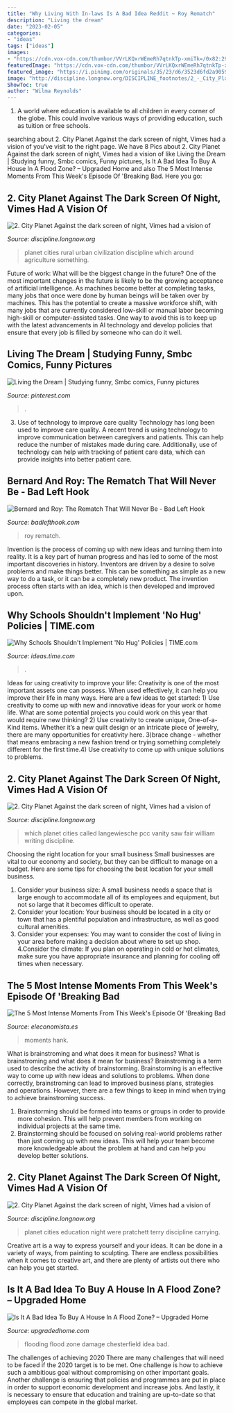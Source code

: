 ```yaml
---
title: "Why Living With In-laws Is A Bad Idea Reddit ~ Roy Rematch"
description: "Living the dream"
date: "2023-02-05"
categories:
- "ideas"
tags: ["ideas"]
images:
- "https://cdn.vox-cdn.com/thumbor/VVrLKQxrWEmeRh7qtnkTp-xmiTk=/0x82:294x278/1220x813/filters:focal(0x82:294x278)/cdn.vox-cdn.com/imported_assets/231819/roy_jones_jr_38061t.jpg"
featuredImage: "https://cdn.vox-cdn.com/thumbor/VVrLKQxrWEmeRh7qtnkTp-xmiTk=/0x82:294x278/1220x813/filters:focal(0x82:294x278)/cdn.vox-cdn.com/imported_assets/231819/roy_jones_jr_38061t.jpg"
featured_image: "https://i.pinimg.com/originals/35/23/d6/3523d6fd2a905943cb9441900a9cf8f7.png"
image: "http://discipline.longnow.org/DISCIPLINE_footnotes/2_-_City_Planet_files/shapeimage_21.png"
ShowToc: true
author: "Wilma Reynolds"
---
```



1. A world where education is available to all children in every corner of the globe. This could involve various ways of providing education, such as tuition or free schools. 

	

		
searching about 2. City Planet Against the dark screen of night, Vimes had a vision of you've visit to the right page. We have 8 Pics about 2. City Planet Against the dark screen of night, Vimes had a vision of like Living the Dream | Studying funny, Smbc comics, Funny pictures, Is It A Bad Idea To Buy A House In A Flood Zone? – Upgraded Home and also The 5 Most Intense Moments From This Week&#039;s Episode Of &#039;Breaking Bad. Here you go:
		
    
## 2. City Planet Against The Dark Screen Of Night, Vimes Had A Vision Of

<img loading=lazy src="http://discipline.longnow.org/DISCIPLINE_footnotes/2_-_City_Planet_files/shapeimage_21.png" onerror="this.onerror=null;this.src='https://tse1.mm.bing.net/th?id=OIP.jCecg5gIQHWwQljuihXGSAHaA0&amp;pid=15.1';" alt="2. City Planet Against the dark screen of night, Vimes had a vision of">

_Source: discipline.longnow.org_

>planet cities rural urban civilization discipline which around agriculture something. 

	

Future of work: What will be the biggest change in the future?
One of the most important changes in the future is likely to be the growing acceptance of artificial intelligence. As machines become better at completing tasks, many jobs that once were done by human beings will be taken over by machines. This has the potential to create a massive workforce shift, with many jobs that are currently considered low-skill or manual labor becoming high-skill or computer-assisted tasks. One way to avoid this is to keep up with the latest advancements in AI technology and develop policies that ensure that every job is filled by someone who can do it well.

    
## Living The Dream | Studying Funny, Smbc Comics, Funny Pictures

<img loading=lazy src="https://i.pinimg.com/originals/35/23/d6/3523d6fd2a905943cb9441900a9cf8f7.png" onerror="this.onerror=null;this.src='https://tse2.mm.bing.net/th?id=OIP.ZpvvrAGMubH0o-qITgT_MAAAAA&amp;pid=15.1';" alt="Living the Dream | Studying funny, Smbc comics, Funny pictures">

_Source: pinterest.com_

>. 

	

3) Use of technology to improve care quality
Technology has long been used to improve care quality. A recent trend is using technology to improve communication between caregivers and patients. This can help reduce the number of mistakes made during care. Additionally, use of technology can help with tracking of patient care data, which can provide insights into better patient care.

    
## Bernard And Roy: The Rematch That Will Never Be - Bad Left Hook

<img loading=lazy src="https://cdn.vox-cdn.com/thumbor/VVrLKQxrWEmeRh7qtnkTp-xmiTk=/0x82:294x278/1220x813/filters:focal(0x82:294x278)/cdn.vox-cdn.com/imported_assets/231819/roy_jones_jr_38061t.jpg" onerror="this.onerror=null;this.src='https://tse3.mm.bing.net/th?id=OIP.AvnmFHfXre_O1a7pRhjOGgHaE7&amp;pid=15.1';" alt="Bernard and Roy: The Rematch That Will Never Be - Bad Left Hook">

_Source: badlefthook.com_

>roy rematch. 

	

Invention is the process of coming up with new ideas and turning them into reality. It is a key part of human progress and has led to some of the most important discoveries in history. Inventors are driven by a desire to solve problems and make things better. This can be something as simple as a new way to do a task, or it can be a completely new product. The invention process often starts with an idea, which is then developed and improved upon.

    
## Why Schools Shouldn&#039;t Implement &#039;No Hug&#039; Policies | TIME.com

<img loading=lazy src="https://ideas.time.com/wp-content/uploads/sites/5/2012/06/85823713.jpg?w=600" onerror="this.onerror=null;this.src='https://tse3.mm.bing.net/th?id=OIP.sg3a4WlqQFMiKyu3L4uTegHaE8&amp;pid=15.1';" alt="Why Schools Shouldn&#039;t Implement &#039;No Hug&#039; Policies | TIME.com">

_Source: ideas.time.com_

>. 

	

Ideas for using creativity to improve your life:
Creativity is one of the most important assets one can possess. When used effectively, it can help you improve their life in many ways. Here are a few ideas to get started: 1) Use creativity to come up with new and innovative ideas for your work or home life. What are some potential projects you could work on this year that would require new thinking? 2) Use creativity to create unique, One-of-a-Kind items. Whether it’s a new quilt design or an intricate piece of jewelry, there are many opportunities for creativity here. 3)brace change - whether that means embracing a new fashion trend or trying something completely different for the first time.4) Use creativity to come up with unique solutions to problems.

    
## 2. City Planet Against The Dark Screen Of Night, Vimes Had A Vision Of

<img loading=lazy src="http://discipline.longnow.org/DISCIPLINE_footnotes/2_-_City_Planet_files/shapeimage_24.png" onerror="this.onerror=null;this.src='https://tse4.mm.bing.net/th?id=OIP.RFU5YELJbW8yqUvaloK4tgHaA0&amp;pid=15.1';" alt="2. City Planet Against the dark screen of night, Vimes had a vision of">

_Source: discipline.longnow.org_

>which planet cities called langewiesche pcc vanity saw fair william writing discipline. 

	

Choosing the right location for your small business
Small businesses are vital to our economy and society, but they can be difficult to manage on a budget. Here are some tips for choosing the best location for your small business. 
1. Consider your business size: A small business needs a space that is large enough to accommodate all of its employees and equipment, but not so large that it becomes difficult to operate. 
2. Consider your location: Your business should be located in a city or town that has a plentiful population and infrastructure, as well as good cultural amenities. 
3. Consider your expenses: You may want to consider the cost of living in your area before making a decision about where to set up shop. 
4.Consider the climate: If you plan on operating in cold or hot climates, make sure you have appropriate insurance and planning for cooling off times when necessary.

    
## The 5 Most Intense Moments From This Week&#039;s Episode Of &#039;Breaking Bad

<img loading=lazy src="http://static5.businessinsider.com/image/521c07bc69bedd80448b459e-1200-600/marie-hank-breaking-bad.jpg" onerror="this.onerror=null;this.src='https://tse3.mm.bing.net/th?id=OIP.H3vipVI24V7CZ1CVN2HnugHaDt&amp;pid=15.1';" alt="The 5 Most Intense Moments From This Week&#039;s Episode Of &#039;Breaking Bad">

_Source: eleconomista.es_

>moments hank. 

	

What is brainstroming and what does it mean for business?
What is brainstroming and what does it mean for business?
Brainstroming is a term used to describe the activity of brainstorming. Brainstorming is an effective way to come up with new ideas and solutions to problems. When done correctly, brainstroming can lead to improved business plans, strategies and operations. However, there are a few things to keep in mind when trying to achieve brainstroming success.

1) Brainstorming should be formed into teams or groups in order to provide more cohesion. This will help prevent members from working on individual projects at the same time.
2) Brainstorming should be focused on solving real-world problems rather than just coming up with new ideas. This will help your team become more knowledgeable about the problem at hand and can help you develop better solutions.

    
## 2. City Planet Against The Dark Screen Of Night, Vimes Had A Vision Of

<img loading=lazy src="http://discipline.longnow.org/DISCIPLINE_footnotes/2_-_City_Planet_files/shapeimage_10.png" onerror="this.onerror=null;this.src='https://tse1.mm.bing.net/th?id=OIP.ASCzLBXViTRiISJdF_dviQHaA0&amp;pid=15.1';" alt="2. City Planet Against the dark screen of night, Vimes had a vision of">

_Source: discipline.longnow.org_

>planet cities education night were pratchett terry discipline carrying. 

	

Creative art is a way to express yourself and your ideas. It can be done in a variety of ways, from painting to sculpting. There are endless possibilities when it comes to creative art, and there are plenty of artists out there who can help you get started.

    
## Is It A Bad Idea To Buy A House In A Flood Zone? – Upgraded Home

<img loading=lazy src="https://upgradedhome.com/wp-content/uploads/2020/08/shutterstock_707276650-scaled.jpg" onerror="this.onerror=null;this.src='https://tse1.mm.bing.net/th?id=OIP.sUzSm1f60DdRugMzHj96nwHaE8&amp;pid=15.1';" alt="Is It A Bad Idea To Buy A House In A Flood Zone? – Upgraded Home">

_Source: upgradedhome.com_

>flooding flood zone damage chesterfield idea bad. 

	

The challenges of achieving 2020
There are many challenges that will need to be faced if the 2020 target is to be met. One challenge is how to achieve such a ambitious goal without compromising on other important goals. Another challenge is ensuring that policies and programmes are put in place in order to support economic development and increase jobs. And lastly, it is necessary to ensure that education and training are up-to-date so that employees can compete in the global market.


